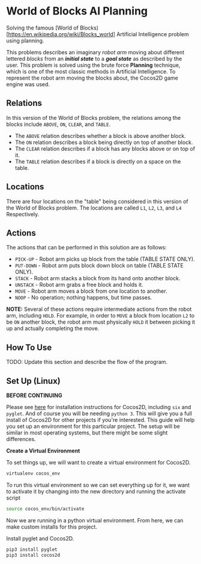 # World of Blocks AI Planning

Solving the famous [World of Blocks)[https://en.wikipedia.org/wiki/Blocks_world] Artificial Intelligence problem using planning.

This problems describes an imaginary _robot arm_ moving about different lettered _blocks_ from an _**initial state**_ to a _**goal state**_ as described by the user. This problem is solved using the brute force **Planning** technique, which is one of the most classic methods in Artificial Intelligence. To represent the robot arm moving the blocks about, the Cocos2D game engine was used.

## Relations

In this version of the World of Blocks problem, the relations among the blocks include `ABOVE`, `ON`, `CLEAR`, and `TABLE`.

- The `ABOVE` relation describes whether a block is above another block.
- The `ON` relation describes a block being directly on top of another block.
- The `CLEAR` relation describes if a block has any blocks above or on top of it.
- The `TABLE` relation describes if a block is directly on a space on the table.

## Locations

There are four locations on the "table" being considered in this version of the World of Blocks problem. The locations are called `L1`, `L2`, `L3`, and `L4` Respectively.

## Actions

The actions that can be performed in this solution are as follows:

- `PICK-UP` - Robot arm picks up block from the table (TABLE STATE ONLY).
- `PUT-DOWN` - Robot arm puts block down block on table (TABLE STATE ONLY).
- `STACK` - Robot arm stacks a block from its hand onto another block.
- `UNSTACK` - Robot arm grabs a free block and holds it.
- `MOVE` - Robot arm moves a block from one location to another.
- `NOOP` - No operation; nothing happens, but time passes.

**NOTE:** Several of these actions require intermediate actions from the robot arm, including `HOLD`. For example, in order to `MOVE` a block from location `L2` to be `ON` another block, the robot arm must physically `HOLD` it between picking it up and actually completing the move.

## How To Use

TODO: Update this section and describe the flow of the program.

## Set Up (Linux)
**BEFORE CONTINUING**

Please see [here](http://python.cocos2d.org/doc/programming_guide/installation.html) for installation instructions for Cocos2D, including `six` and `pyglet`. And of course you will be needing `python 3`. This will give you a full install of Cocos2D for other projects if you're interested. This guide will help you set up an environment for this particular project.
The setup will be similar in most operating systems, but there might be some slight differences.

**Create a Virtual Environment**

To set things up, we will want to create a virtual environment for Cocos2D. 
```bash
virtualenv cocos_env
```

To run this virtual environment so we can set everything up for it, we want to activate it by changing into the new directory and running the activate script
```bash
source cocos_env/bin/activate
```
Now we are running in a python virtual environment. From here, we can make custom installs for this project.

Install pyglet and Cocos2D.

```bash
pip3 install pyglet
pip3 install cocos2d
```